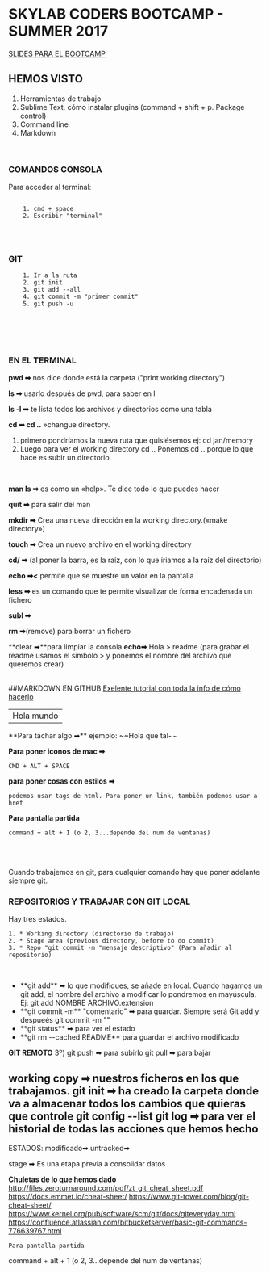 <h1>SKYLAB CODERS BOOTCAMP - SUMMER 2017</h1>

<a href="https://skylabcoders.github.io/bootcamp-julio2017/">SLIDES PARA EL BOOTCAMP</a>





<h2>HEMOS VISTO</h2>

<ol>
<li> Herramientas de trabajo</li>
<li> Sublime Text. cómo instalar plugins (command + shift + p. Package control)</li>
<li> Command line</li>
<li> Markdown</li>
</ol>
<br>


<h3>COMANDOS CONSOLA</h3> 

Para acceder al terminal:
```
    
    1. cmd + space
    2. Escribir "terminal"
    
```

<br>



<h3>GIT</h3>


```
    1. Ir a la ruta
    2. git init
    3. git add --all
    4. git commit -m "primer commit"
    5. git push -u
```
<br>
<br>
<br>




## <h3>EN EL TERMINAL</h3>


**pwd    ➡** nos dice donde está la carpeta ("print working directory")

**ls     ➡** usarlo después de pwd, para saber en l

**ls -l  ➡** te lista todos los archivos y directorios como una tabla 

**cd ➡ cd ..** »changue directory. 
<ol>
    <li>primero pondríamos la nueva ruta que quisiésemos
ej: cd jan/memory</li>
    <li>Luego para ver el working directory 
cd ..
Ponemos cd .. porque lo que hace es subir un directorio </li>
</ol> 
<br>

**man ls ➡** es como un «help». Te dice todo lo que puedes hacer

**quit ➡** para salir del man

**mkdir ➡** Crea una nueva dirección en la working directory.(«make directory»)

**touch ➡** Crea un nuevo archivo en el working directory

**cd/ ➡** (al poner la barra, es la raíz, con lo que iriamos a la raíz del directorio)

**echo ➡<** permite que se muestre un valor en la pantalla

**less ➡** es un comando que te permite visualizar de forma encadenada un fichero

**subl ➡**

**rm ➡**(remove) para borrar un fichero

**clear ➡**para limpiar la consola
**echo➡** Hola > readme  (para grabar el readme usamos el simbolo > y ponemos el nombre del archivo que queremos crear)


<br>
##MARKDOWN EN GITHUB
<a href="https://guides.github.com/features/mastering-markdown/">Exelente tutorial con toda la info de cómo hacerlo</a>
<table><td>Hola mundo</td></table>
**Para tachar algo ➡** ejemplo: 
~~Hola que tal~~




**Para poner iconos de mac ➡**
```
CMD + ALT + SPACE 
```

**para poner cosas con estilos ➡** 
```
podemos usar tags de html. Para poner un link, también podemos usar a href

```

**Para pantalla partida** 
```
command + alt + 1 (o 2, 3...depende del num de ventanas)
```
<br>
<br>


Cuando trabajemos en git, para cualquier comando hay que poner adelante siempre git.

### REPOSITORIOS Y TRABAJAR CON GIT LOCAL
Hay tres estados.
```
1. * Working directory (directorio de trabajo)
2. * Stage area (previous directory, before to do commit)
3. * Repo "git commit -m "mensaje descriptivo" (Para añadir al repositorio)
```
<br>

<ul>
    <li>**git add** ➡ lo que modifiques, se añade en local. Cuando hagamos un git add, el nombre del archivo a modificar lo pondremos en mayúscula. 
    Ej: git add NOMBRE ARCHIVO.extension</li>
    <li>**git commit -m**  "comentario" ➡ para guardar. Siempre será Git add y despueés git commit -m ""
    </li>
    <li>**git status** ➡ para ver el estado</li>
    <li>**git rm --cached README** para guardar el archivo modificado</li>
</ul>


**GIT REMOTO**
3º) git push ➡ para subirlo
git pull ➡ para bajar



working copy ➡ nuestros ficheros en los que trabajamos.
git init ➡ ha creado la carpeta donde va a almacenar todos los cambios que quieras que controle
git config --list
git log ➡ para ver el historial de todas las acciones que hemos hecho
-------
ESTADOS: 
modificado➡ 
untracked➡



stage ➡ Es una etapa previa a consolidar datos




**Chuletas de lo que hemos dado**
http://files.zeroturnaround.com/pdf/zt_git_cheat_sheet.pdf
https://docs.emmet.io/cheat-sheet/
https://www.git-tower.com/blog/git-cheat-sheet/
https://www.kernel.org/pub/software/scm/git/docs/giteveryday.html
https://confluence.atlassian.com/bitbucketserver/basic-git-commands-776639767.html

```
Para pantalla partida
```

command + alt + 1 (o 2, 3...depende del num de ventanas)
